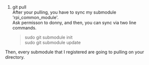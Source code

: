 1. git pull  
After your pulling, you have to sync my submodule 'rpi_common_module'.  
Ask permisson to donny, and then, you can sync via two line commands.  
   > sudo git submodule init  
   > sudo git submodule update  

Then, every submodule that I registered are going to pulling on your directory.